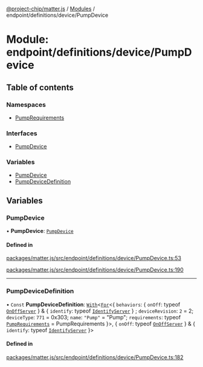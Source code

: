 [@project-chip/matter.js](../README.md) / [Modules](../modules.md) / endpoint/definitions/device/PumpDevice

# Module: endpoint/definitions/device/PumpDevice

## Table of contents

### Namespaces

- [PumpRequirements](endpoint_definitions_device_PumpDevice.PumpRequirements.md)

### Interfaces

- [PumpDevice](../interfaces/endpoint_definitions_device_PumpDevice.PumpDevice.md)

### Variables

- [PumpDevice](endpoint_definitions_device_PumpDevice.md#pumpdevice)
- [PumpDeviceDefinition](endpoint_definitions_device_PumpDevice.md#pumpdevicedefinition)

## Variables

### PumpDevice

• **PumpDevice**: [`PumpDevice`](../interfaces/endpoint_definitions_device_PumpDevice.PumpDevice.md)

#### Defined in

[packages/matter.js/src/endpoint/definitions/device/PumpDevice.ts:53](https://github.com/project-chip/matter.js/blob/6d3b6a5d957d88a9231d6ecab4bb41f8133112be/packages/matter.js/src/endpoint/definitions/device/PumpDevice.ts#L53)

[packages/matter.js/src/endpoint/definitions/device/PumpDevice.ts:190](https://github.com/project-chip/matter.js/blob/6d3b6a5d957d88a9231d6ecab4bb41f8133112be/packages/matter.js/src/endpoint/definitions/device/PumpDevice.ts#L190)

___

### PumpDeviceDefinition

• `Const` **PumpDeviceDefinition**: [`With`](node_export._internal_.md#with)\<[`For`](behavior_cluster_export._internal_.EndpointType.md#for)\<\{ `behaviors`: \{ `onOff`: typeof [`OnOffServer`](behavior_definitions_on_off_export.OnOffServer.md)  } & \{ `identify`: typeof [`IdentifyServer`](behavior_definitions_identify_export.IdentifyServer.md)  } ; `deviceRevision`: ``2`` = 2; `deviceType`: ``771`` = 0x303; `name`: ``"Pump"`` = "Pump"; `requirements`: typeof [`PumpRequirements`](endpoint_definitions_device_PumpDevice.PumpRequirements.md) = PumpRequirements }\>, \{ `onOff`: typeof [`OnOffServer`](behavior_definitions_on_off_export.OnOffServer.md)  } & \{ `identify`: typeof [`IdentifyServer`](behavior_definitions_identify_export.IdentifyServer.md)  }\>

#### Defined in

[packages/matter.js/src/endpoint/definitions/device/PumpDevice.ts:182](https://github.com/project-chip/matter.js/blob/6d3b6a5d957d88a9231d6ecab4bb41f8133112be/packages/matter.js/src/endpoint/definitions/device/PumpDevice.ts#L182)
